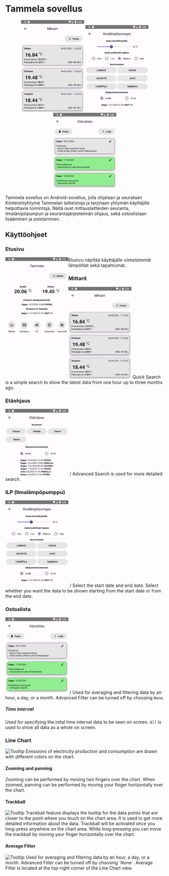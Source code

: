 # Tammela sovellus
<p align="middle">
<img src="Docs/5.png" alt="Graph" style="width:200px;"/>
<img src="Docs/3.png" alt="Tooltip" style="width:200px;"/>
<img src="Docs/4.png" alt="Tooltip" style="width:200px;"/>
</p>

Tammela sovellus on Android-sovellus, jolla ohjataan ja seurataan Kiinteistöyhtymä Tammelan laitteistoja ja tarjotaan yhtymän käyttäjille helpottavia toimintoja.
Näitä ovat mittauslaitteiden seuranta, ilmalämpöpumpun ja seurantajärjestelmän ohjaus, sekä ostoslistaan lisääminen ja poistaminen.


## Käyttöohjeet

### Etusivu
<img src="Docs/1.png" align="left" alt="Start Screen" style="width:200px;"/>
Etusivu näyttää käyttäjälle viimeisimmät lämpötilat sekä tapahtumat.

### Mittarit
<img src="Docs/5.png" alt="Tooltip" style="width:200px;"/>
Quick Search is a simple search to show the latest data from one hour up to three months ago.

### Etäohjaus
<img src="Docs/9.png" alt="Tooltip" style="width:200px;"/> /
Advanced Search is used for more detailed search.

### ILP (Ilmalämpöpumppu)
<img src="Docs/3.png" alt="Tooltip" style="width:200px;"/> /
Select the start date and end date. Select whether you want the data to be shown starting from the start date or from the end date.

### Ostoslista
<img src="Docs/4.png" alt="Tooltip" style="width:200px;"/> /
Used for averaging and filtering data by an hour, a day, or a month. Advanced Filter can be turned off by choosing `None`.

##### Time interval
Used for specifying the inital time interval data to be seen on screen. `All` is used to show all data as a whole on screen.

### Line Chart
<img src="Doc/line_chart.png" alt="Tooltip" style="width:200px;"/>
Emissions of electricity production and consumption are drawn with different colors on the chart.  

#### Zooming and panning
Zooming can be performed by moving two fingers over the chart. When zoomed, panning can be performed by moving your finger horizontally over the chart.

#### Trackball
<img src="Doc/trackball.png" alt="Tooltip" style="width:200px;"/>
Trackball feature displays the tooltip for the data points that are closer to the point where you touch on the chart area. It is used to get more detailed information about the data. 
Trackball will be activated once you long-press anywhere on the chart area. While long-pressing you can move the trackball by moving your finger horizontally over the chart.

#### Average Filter
<img src="Doc/average_filter.png" alt="Tooltip" style="width:200px;"/>
Used for averaging and filtering data by an hour, a day, or a month. Advanced Filter can be turned off by choosing `None`.  
Average Filter is located at the top-right corner of the Line Chart view.


